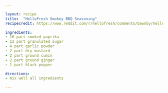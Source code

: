 ```yaml
---

layout: recipe
title:  "HelloFresh Smokey BBQ Seasoning"
recipecredit: https://www.reddit.com/r/hellofresh/comments/bawnby/hello_fresh_diy_spice_blends/

ingredients:
- 16 part smoked paprika
- 12 part granulated sugar
- 4 part garlic powder
- 2 part dry mustard
- 2 part ground cumin
- 2 part ground ginger
- 1 part black pepper

directions:
- mix well all ingredients

---
```

